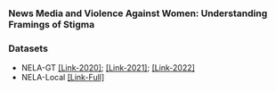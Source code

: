 ### News Media and Violence Against Women: Understanding Framings of Stigma

### Datasets
* NELA-GT [[Link-2020]](https://doi.org/10.7910/DVN/CHMUYZ); [[Link-2021]](https://doi.org/10.7910/DVN/RBKVBM); [[Link-2022]](https://doi.org/10.7910/DVN/AMCV2H)
* NELA-Local [[Link-Full]](https://doi.org/10.7910/DVN/GFE66K)
